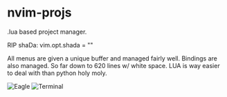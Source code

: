 # nvim-projs
 .lua based project manager.


RIP shaDa: vim.opt.shada = ""

All menus are given a unique buffer and managed fairly well. Bindings are also managed. So far down to 620 lines w/ white space. LUA is way easier to deal with than python holy moly. 

![Eagle](https://github.com/samcoble/nvim-projs/assets/32228102/6cca2ed6-c35e-4b19-9f78-5d296b77c749)
![Terminal](https://github.com/samcoble/nvim-projs/assets/32228102/9190a545-ee6b-4ccb-a8ae-3667ea90b58e)
